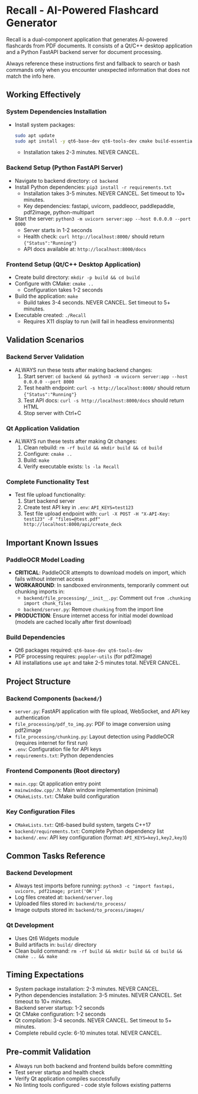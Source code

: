 # Recall - AI-Powered Flashcard Generator

Recall is a dual-component application that generates AI-powered flashcards from PDF documents. It consists of a Qt/C++ desktop application and a Python FastAPI backend server for document processing.

Always reference these instructions first and fallback to search or bash commands only when you encounter unexpected information that does not match the info here.

## Working Effectively

### System Dependencies Installation
- Install system packages:
  ```bash
  sudo apt update
  sudo apt install -y qt6-base-dev qt6-tools-dev cmake build-essential poppler-utils
  ```
  - Installation takes 2-3 minutes. NEVER CANCEL.

### Backend Setup (Python FastAPI Server)
- Navigate to backend directory: `cd backend`
- Install Python dependencies: `pip3 install -r requirements.txt`
  - Installation takes 3-5 minutes. NEVER CANCEL. Set timeout to 10+ minutes.
  - Key dependencies: fastapi, uvicorn, paddleocr, paddlepaddle, pdf2image, python-multipart
- Start the server: `python3 -m uvicorn server:app --host 0.0.0.0 --port 8000`
  - Server starts in 1-2 seconds
  - Health check: `curl http://localhost:8000/` should return `{"Status":"Running"}`
  - API docs available at: `http://localhost:8000/docs`

### Frontend Setup (Qt/C++ Desktop Application)
- Create build directory: `mkdir -p build && cd build`
- Configure with CMake: `cmake ..`
  - Configuration takes 1-2 seconds
- Build the application: `make`
  - Build takes 3-4 seconds. NEVER CANCEL. Set timeout to 5+ minutes.
- Executable created: `./Recall`
  - Requires X11 display to run (will fail in headless environments)

## Validation Scenarios

### Backend Server Validation
- ALWAYS run these tests after making backend changes:
  1. Start server: `cd backend && python3 -m uvicorn server:app --host 0.0.0.0 --port 8000`
  2. Test health endpoint: `curl -s http://localhost:8000/` should return `{"Status":"Running"}`
  3. Test API docs: `curl -s http://localhost:8000/docs` should return HTML
  4. Stop server with Ctrl+C

### Qt Application Validation
- ALWAYS run these tests after making Qt changes:
  1. Clean rebuild: `rm -rf build && mkdir build && cd build`
  2. Configure: `cmake ..`
  3. Build: `make`
  4. Verify executable exists: `ls -la Recall`

### Complete Functionality Test
- Test file upload functionality:
  1. Start backend server
  2. Create test API key in `.env`: `API_KEYS=test123`
  3. Test file upload endpoint with: `curl -X POST -H "X-API-Key: test123" -F "files=@test.pdf" http://localhost:8000/api/create_deck`

## Important Known Issues

### PaddleOCR Model Loading
- **CRITICAL**: PaddleOCR attempts to download models on import, which fails without internet access
- **WORKAROUND**: In sandboxed environments, temporarily comment out chunking imports in:
  - `backend/file_processing/__init__.py`: Comment out `from .chunking import chunk_files`
  - `backend/server.py`: Remove `chunking` from the import line
- **PRODUCTION**: Ensure internet access for initial model download (models are cached locally after first download)

### Build Dependencies
- Qt6 packages required: `qt6-base-dev qt6-tools-dev`
- PDF processing requires: `poppler-utils` (for pdf2image)
- All installations use `apt` and take 2-5 minutes total. NEVER CANCEL.

## Project Structure

### Backend Components (`backend/`)
- `server.py`: FastAPI application with file upload, WebSocket, and API key authentication
- `file_processing/pdf_to_img.py`: PDF to image conversion using pdf2image
- `file_processing/chunking.py`: Layout detection using PaddleOCR (requires internet for first run)
- `.env`: Configuration file for API keys
- `requirements.txt`: Python dependencies

### Frontend Components (Root directory)
- `main.cpp`: Qt application entry point
- `mainwindow.cpp/.h`: Main window implementation (minimal)
- `CMakeLists.txt`: CMake build configuration

### Key Configuration Files
- `CMakeLists.txt`: Qt6-based build system, targets C++17
- `backend/requirements.txt`: Complete Python dependency list
- `backend/.env`: API key configuration (format: `API_KEYS=key1,key2,key3`)

## Common Tasks Reference

### Backend Development
- Always test imports before running: `python3 -c "import fastapi, uvicorn, pdf2image; print('OK')"`
- Log files created at: `backend/server.log`
- Uploaded files stored in: `backend/to_process/`
- Image outputs stored in: `backend/to_process/images/`

### Qt Development  
- Uses Qt6 Widgets module
- Build artifacts in: `build/` directory
- Clean build command: `rm -rf build && mkdir build && cd build && cmake .. && make`

## Timing Expectations
- System package installation: 2-3 minutes. NEVER CANCEL.
- Python dependencies installation: 3-5 minutes. NEVER CANCEL. Set timeout to 10+ minutes.
- Backend server startup: 1-2 seconds
- Qt CMake configuration: 1-2 seconds
- Qt compilation: 3-4 seconds. NEVER CANCEL. Set timeout to 5+ minutes.
- Complete rebuild cycle: 6-10 minutes total. NEVER CANCEL.

## Pre-commit Validation
- Always run both backend and frontend builds before committing
- Test server startup and health check
- Verify Qt application compiles successfully
- No linting tools configured - code style follows existing patterns